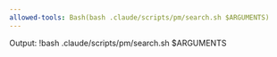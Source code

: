 ```yaml
---
allowed-tools: Bash(bash .claude/scripts/pm/search.sh $ARGUMENTS)
---
```


Output:
!bash .claude/scripts/pm/search.sh $ARGUMENTS
